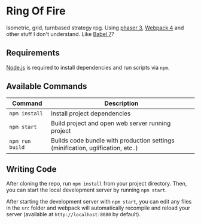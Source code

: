 # Ring Of Fire

Isometric, grid, turnbased strategy rpg.
Using [phaser 3](https://phaser.io/), [Webpack 4](https://webpack.js.org/) and other stuff I don't understand. Like [Babel 7](https://babeljs.io/)?

## Requirements
[Node.js](https://nodejs.org) is required to install dependencies and run scripts via `npm`.

## Available Commands

| Command | Description |
|---------|-------------|
| `npm install` | Install project dependencies |
| `npm start` | Build project and open web server running project |
| `npm run build` | Builds code bundle with production settings (minification, uglification, etc..) |

## Writing Code

After cloning the repo, run `npm install` from your project directory. Then, you can start the local development
server by running `npm start`.

After starting the development server with `npm start`, you can edit any files in the `src` folder
and webpack will automatically recompile and reload your server (available at `http://localhost:8080`
by default).
